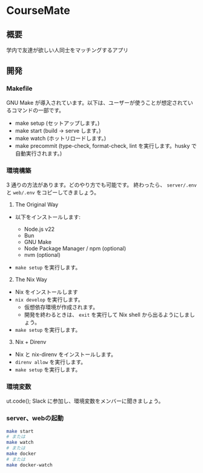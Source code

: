 # CourseMate

## 概要

学内で友達が欲しい人同士をマッチングするアプリ

## 開発

### Makefile

GNU Make が導入されています。以下は、ユーザーが使うことが想定されているコマンドの一部です。

- make setup (セットアップします。)
- make start (build -> serve します。)
- make watch (ホットリロードします。)
- make precommit (type-check, format-check, lint を実行します。husky で自動実行されます。)

### 環境構築

3 通りの方法があります。どのやり方でも可能です。
終わったら、 `server/.env` と `web/.env` をコピーしてきましょう。

1. The Original Way

- 以下をインストールします:

  - Node.js v22
  - Bun
  - GNU Make
  - Node Package Manager / npm (optional)
  - nvm (optional)

- `make setup` を実行します。

2. The Nix Way

- Nix をインストールします
- `nix develop` を実行します。
  - 仮想依存環境が作成されます。
  - 開発を終わるときは、 `exit` を実行して Nix shell から出るようにしましょう。
- `make setup` を実行します。

3. Nix + Direnv

- Nix と nix-direnv をインストールします。
- `direnv allow` を実行します。
- `make setup` を実行します。

### 環境変数

ut.code(); Slack に参加し、環境変数をメンバーに聞きましょう。

### server、webの起動

```sh
make start
# または
make watch
# または
make docker
# または
make docker-watch
```
